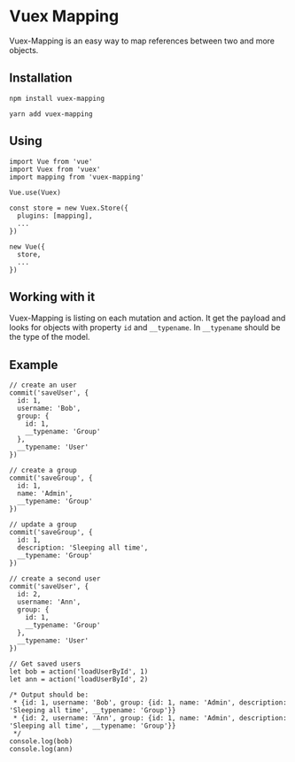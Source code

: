 # Vuex Mapping

Vuex-Mapping is an easy way to map references between two and more objects.

## Installation

```shell script
npm install vuex-mapping

yarn add vuex-mapping
```

## Using

```ecmascript 6
import Vue from 'vue'
import Vuex from 'vuex'
import mapping from 'vuex-mapping'

Vue.use(Vuex)

const store = new Vuex.Store({
  plugins: [mapping],
  ...
})

new Vue({
  store,
  ...
})
```

## Working with it

Vuex-Mapping is listing on each mutation and action. It get the payload and looks for objects with property `id` and `__typename`. In `__typename` should be the type of the model.

## Example

```ecmascript 6
// create an user
commit('saveUser', {
  id: 1,
  username: 'Bob',
  group: {
    id: 1,
    __typename: 'Group'
  },
  __typename: 'User'
})

// create a group
commit('saveGroup', {
  id: 1,
  name: 'Admin',
  __typename: 'Group'
})

// update a group
commit('saveGroup', {
  id: 1,
  description: 'Sleeping all time',
  __typename: 'Group'
})

// create a second user
commit('saveUser', {
  id: 2,
  username: 'Ann',
  group: {
    id: 1,
    __typename: 'Group'  
  },
  __typename: 'User'
})

// Get saved users
let bob = action('loadUserById', 1)
let ann = action('loadUserById', 2)

/* Output should be:
 * {id: 1, username: 'Bob', group: {id: 1, name: 'Admin', description: 'Sleeping all time', __typename: 'Group'}}
 * {id: 2, username: 'Ann', group: {id: 1, name: 'Admin', description: 'Sleeping all time', __typename: 'Group'}}
 */
console.log(bob)
console.log(ann)
```
